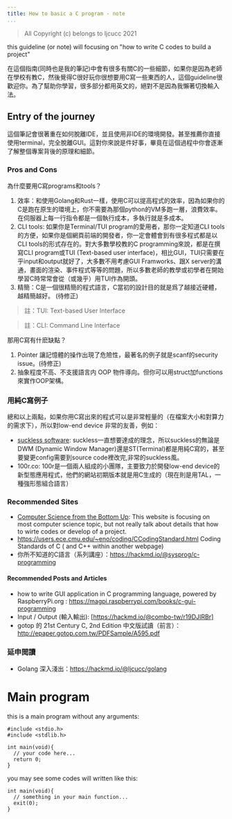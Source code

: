 ```yaml
---
title: How to basic a C program - note
...
```


> All Copyright (c) belongs to ljcucc 2021

this guideline (or note) will focusing on "how to write C codes to build a project"

在這個指南(同時也是我的筆記)中會有很多有關C的一些細節，如果你是因為老師在學校有教C，然後覺得C很好玩你很想要用C寫一些東西的人，這個guideline很歡迎你。為了幫助你學習，很多部分都用英文的，絕對不是因為我懶著切換輸入法。

## Entry of the journey

這個筆記會很著重在如何脫離IDE，並且使用非IDE的環境開發。甚至推薦你直接使用terminal，完全脫離GUI。這對你來說是件好事，畢竟在這個過程中你會逐漸了解整個專案背後的原理和細節。

### Pros and Cons

為什麼要用C寫programs和tools？

1. 效率：和使用Golang和Rust一樣，使用C可以提高程式的效率，因為如果你的C是跑在原生的環境上，你不需要為那個python的VM多跑一層，浪費效率。在伺服器上每一行指令都是一個執行成本，多執行就是多成本。
2. CLI tools: 如果你是Terminal/TUI program的愛用者，那你一定知道CLI tools的方便，如果你是個網頁前端的開發者，你一定會體會到有很多程式都是以CLI tools的形式存在的。對大多數學校教的C programming來說，都是在撰寫CLI program或TUI (Text-based user interface)，相比GUI，TUI只需要在乎input和output就好了，大多數不用考慮GUI Framworks、跟X server的溝通，畫面的渲染、事件程式等等的問題，所以多數老師的教學或初學者在開始學習C時常常會從（或幾乎）用TUI作為開頭。
3. 精簡：C是一個很精簡的程式語言，C當初的設計目的就是爲了越接近硬體，越精簡越好。 (待修正)

> 註：TUI: Text-based User Interface

> 註：CLI: Command Line Interface

那用C寫有什麽缺點？

1. Pointer 讓記憶體的操作出現了危險性，最著名的例子就是scanf的security issue。(待修正)
2. 抽象程度不高、不支援語言内 OOP 物件導向。但你可以用struct加functions來實作OOP架構。

### 用純C寫例子

總和以上兩點，如果你用C寫出來的程式可以是非常輕量的（在檔案大小和對算力的需求下），所以對low-end device 非常的友善，例如：

* [suckless software](https://suckless.org): suckless一直想要達成的理念，所以suckless的無論是DWM (Dynamic Window Manager)還是ST(Terminal)都是用純C寫的，甚至要變更config需要到source code裡改完,非常的suckless風。
* 100r.co: 100r是一個兩人組成的小團隊，主要致力於開發low-end device的新型態應用程式，他們的網站初期版本就是用C生成的（現在則是用TAL，一種強形態組合語言）

### Recommended Sites

* [Computer Science from the Bottom Up](https://www.bottomupcs.com): This website is focusing on most computer science topic, but not really talk about details that how to wirte codes or develop of a project.
* https://users.ece.cmu.edu/~eno/coding/CCodingStandard.html Coding Standards of C ( and C++ within another webpage)
* 你所不知道的C語言（系列講座）：https://hackmd.io/@sysprog/c-programming

#### Recommended Posts and Articles

* how to write GUI application in C programming language, powered by RaspberryPi.org : https://magpi.raspberrypi.com/books/c-gui-programming
* Input / Output (輸入輸出): [https://hackmd.io/@combo-tw/r19DJIRBr]
* gotop 的 21st Century C, 2nd Edition 中文版試讀（前言）：http://epaper.gotop.com.tw/PDFSample/A595.pdf

### 延申閲讀

* Golang 深入淺出：https://hackmd.io/@ljcucc/golang

# Main program

this is a main program without any arguments:

```c=
#include <stdio.h>
#include <stdlib.h>

int main(void){
  // your code here...
  return 0;
}
```

you may see some codes will written like this:

```c=
int main(void){
  // something in your main function...
  exit(0);
}
```